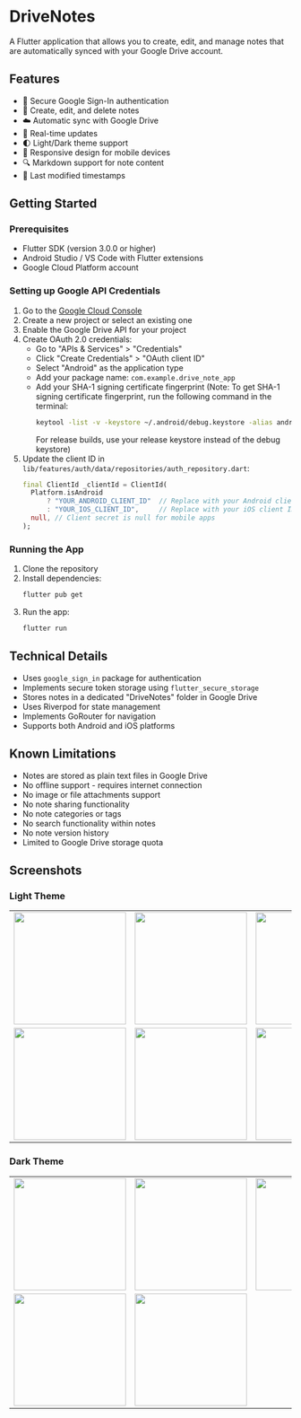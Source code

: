 # DriveNotes

A Flutter application that allows you to create, edit, and manage notes that are automatically synced with your Google Drive account.

## Features

- 🔐 Secure Google Sign-In authentication
- 📝 Create, edit, and delete notes
- ☁️ Automatic sync with Google Drive
- 🔄 Real-time updates
- 🌓 Light/Dark theme support
- 📱 Responsive design for mobile devices
- 🔍 Markdown support for note content
- 📅 Last modified timestamps

## Getting Started

### Prerequisites

- Flutter SDK (version 3.0.0 or higher)
- Android Studio / VS Code with Flutter extensions
- Google Cloud Platform account

### Setting up Google API Credentials

1. Go to the [Google Cloud Console](https://console.cloud.google.com/)
2. Create a new project or select an existing one
3. Enable the Google Drive API for your project
4. Create OAuth 2.0 credentials:
   - Go to "APIs & Services" > "Credentials"
   - Click "Create Credentials" > "OAuth client ID"
   - Select "Android" as the application type
   - Add your package name: `com.example.drive_note_app`
   - Add your SHA-1 signing certificate fingerprint
     (Note: To get SHA-1 signing certificate fingerprint, run the following command in the terminal:
     ```bash
     keytool -list -v -keystore ~/.android/debug.keystore -alias androiddebugkey -storepass android -keypass android
     ```
     For release builds, use your release keystore instead of the debug keystore)
5. Update the client ID in `lib/features/auth/data/repositories/auth_repository.dart`:
   ```dart
   final ClientId _clientId = ClientId(
     Platform.isAndroid
         ? "YOUR_ANDROID_CLIENT_ID"  // Replace with your Android client ID
         : "YOUR_IOS_CLIENT_ID",     // Replace with your iOS client ID if needed
     null, // Client secret is null for mobile apps
   );
   ```

### Running the App

1. Clone the repository
2. Install dependencies:
   ```bash
   flutter pub get
   ```
3. Run the app:
   ```bash
   flutter run
   ```

## Technical Details

- Uses `google_sign_in` package for authentication
- Implements secure token storage using `flutter_secure_storage`
- Stores notes in a dedicated "DriveNotes" folder in Google Drive
- Uses Riverpod for state management
- Implements GoRouter for navigation
- Supports both Android and iOS platforms

## Known Limitations

- Notes are stored as plain text files in Google Drive
- No offline support - requires internet connection
- No image or file attachments support
- No note sharing functionality
- No note categories or tags
- No search functionality within notes
- No note version history
- Limited to Google Drive storage quota

## Screenshots

### Light Theme

<table>
  <tr>
    <td><img src="https://github.com/user-attachments/assets/9d88bdde-2609-45c1-b997-95a5deca6dfa" width="200"></td>
    <td><img src="https://github.com/user-attachments/assets/b56b4c63-59ef-4e2e-a8c4-218df3223b51" width="200"></td>
    <td><img src="https://github.com/user-attachments/assets/a40b5677-fb82-4ed6-b7d1-d36332d6435e" width="200"></td>
  </tr>
  <tr>
    <td><img src="https://github.com/user-attachments/assets/9fcfd626-679f-48c9-a472-7c8794effb30" width="200"></td>
    <td><img src="https://github.com/user-attachments/assets/41db2348-9f1a-4356-af81-0a125c1662cd" width="200"></td>
    <td><img src="https://github.com/user-attachments/assets/bfbcb895-261e-4a95-a7e9-c1faef401659" width="200"></td>
  </tr>
</table>

### Dark Theme

<table>
  <tr>
    <td><img src="https://github.com/user-attachments/assets/149a49ba-eda3-4397-8bfe-cf987108d787" width="200"></td>
    <td><img src="https://github.com/user-attachments/assets/00653278-2fae-4799-9afc-c9076fd6f0a6" width="200"></td>
    <td><img src="https://github.com/user-attachments/assets/24fb4d2c-6242-44c9-80de-debeabcbdb74" width="200"></td>
  </tr>
  <tr>
    <td><img src="https://github.com/user-attachments/assets/f9977c7a-2e2a-441e-a25f-6ae672b6ef01" width="200"></td>
    <td><img src="https://github.com/user-attachments/assets/a84d41f0-21ef-46e3-8716-b507e15f4e27" width="200"></td>
    <td></td>
  </tr>
</table>


